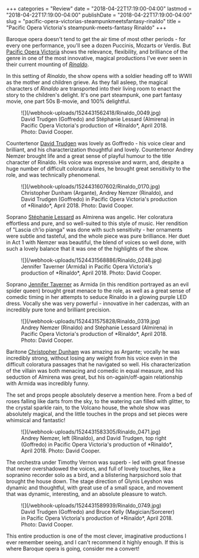 +++
categories = "Review"
date = "2018-04-22T17:19:00-04:00"
lastmod = "2018-04-22T17:19:00-04:00"
publishDate = "2018-04-22T17:19:00-04:00"
slug = "pacific-opera-victorias-steampunkmeetsfantasy-rinaldo"
title = "Pacific Opera Victoria&#039;s steampunk-meets-fantasy Rinaldo"
+++

Baroque opera doesn't tend to get the air time of most other periods - for every one performance, you'll see a dozen Puccinis, Mozarts or Verdis. But [Pacific Opera Victoria](/scene/companies/pacific-opera-victoria/) shows the relevance, flexibility, and brilliance of the genre in one of the most innovative, magical productions I've ever seen in their current mounting of [*Rinaldo*](https://www.pov.bc.ca/rinaldo.html).

In this setting of *Rinaldo*, the show opens with a soldier heading off to WWII as the mother and children grieve. As they fall asleep, the magical characters of *Rinaldo* are transported into their living room to enact the story to the children's delight. It's one part steampunk, one part fantasy movie, one part 50s B-movie, and 100% delightful.

<figure data-type="image">
![](/webhook-uploads/1524431562418/Rinaldo_0049.jpg)
<figcaption> David Trudgen (Goffredo) and Stéphanie Lessard (Almirena) in Pacific Opera Victoria's production  of *Rinaldo*, April 2018. Photo: David Cooper.</figcaption>
</figure>

Countertenor [David Trudgen](/scene/people/david-trudgen/) was lovely as Goffredo - his voice clear and brilliant, and his characterization thoughtful and lovely. Countertenor Andrey Nemzer brought life and a great sense of playful humour to the title character of Rinaldo. His voice was expressive and warm, and, despite a huge number of difficult coloratura lines, he brought great sensitivity to the role, and was technically phenomenal.

<figure data-type="image">
![](/webhook-uploads/1524431607602/Rinaldo_0170.jpg)
<figcaption>Christopher Dunham (Argante), Andrey  Nemzer (Rinaldo), and David Trudgen (Goffredo) in Pacific Opera Victoria's production  of *Rinaldo*, April 2018. Photo: David Cooper.</figcaption>
</figure>

Soprano [Stéphanie Lessard](/scene/people/stephanie-lessard/) as Almirena was angelic. Her coloratura effortless and pure, and so well-suited to this style of music. Her rendition of "Lascia ch'io pianga" was done with such sensitivity - her ornaments were subtle and tasteful, and the whole piece was pure brilliance. Her duet in Act 1 with Nemzer was beautiful, the blend of voices so well done, with such a lovely balance that it was one of the highlights of the show.

<figure data-type="image">
![](/webhook-uploads/1524431568886/Rinaldo_0248.jpg)
<figcaption> Jennifer Taverner (Armida) in Pacific Opera Victoria's production  of *Rinaldo*, April 2018. Photo: David Cooper.</figcaption>
</figure>

Soprano [Jennifer Taverner](/scene/people/jennifer-taverner/) as Armida (in this rendition portrayed as an evil spider queen) brought great menace to the role, as well as a great sense of comedic timing in her attempts to seduce Rinaldo in a glowing purple LED dress. Vocally she was very powerful - innovative in her cadenzas, with an incredibly pure tone and brilliant precision. 

<figure data-type="image">
![](/webhook-uploads/1524431575828/Rinaldo_0319.jpg)
<figcaption> Andrey Nemzer (Rinaldo) and Stéphanie Lessard (Almirena) in Pacific Opera Victoria's production  of *Rinaldo*, April 2018. Photo: David Cooper.</figcaption>
</figure>

Baritone [Christopher Dunham](/scene/people/christopher-dunham/) was amazing as Argante; vocally he was incredibly strong, without losing any weight from his voice even in the difficult coloratura passages that he navigated so well. His characterization of the villain was both menacing and comedic in equal measure, and his seduction of Almirena was great, but his on-again/off-again relationship with Armida was incredibly funny.

The set and props people absolutely deserve a mention here. From a bed of roses falling like darts from the sky, to the watering can filled with glitter, to the crystal sparkle rain, to the Volcano house, the whole show was absolutely magical, and the little touches in the props and set pieces were whimsical and fantastic!

<figure data-type="image">
![](/webhook-uploads/1524431583305/Rinaldo_0471.jpg)
<figcaption>Andrey Nemzer, left (Rinaldo), and David  Trudgen, top right (Goffredo) in Pacific Opera Victoria's production  of *Rinaldo*, April 2018. Photo: David Cooper.</figcaption>
</figure>

The orchestra under Timothy Vernon was superb - led with great finesse that never overshadowed the voices, and full of lovely touches, like a sopranino recorder solo as a bird, and a blistering harpsichord solo that brought the house down. The stage direction of Glynis Leyshon was dynamic and thoughtful, with great use of a small space, and movement that was dynamic, interesting, and an absolute pleasure to watch. 

<figure data-type="image">
![](/webhook-uploads/1524431589939/Rinaldo_0749.jpg)
<figcaption>David Trudgen (Goffredo) and Bruce Kelly (Magician/Sorcerer) in Pacific Opera Victoria's production  of *Rinaldo*, April 2018. Photo: David Cooper.</figcaption>
</figure>

This entire production is one of the most clever, imaginative productions I ever remember seeing, and I can't recommend it highly enough. If this is where Baroque opera is going, consider me a convert!

